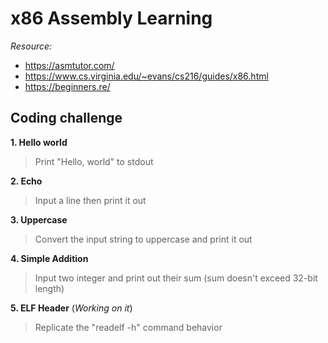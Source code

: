 # x86 Assembly Learning
*Resource:*

- https://asmtutor.com/
- https://www.cs.virginia.edu/~evans/cs216/guides/x86.html
- https://beginners.re/

## Coding challenge
**1. Hello world**
> 	Print "Hello, world" to stdout

**2. Echo**
> 	Input a line then print it out

**3. Uppercase**
> 	Convert the input string to uppercase and print it out

**4. Simple Addition**
> 	Input two integer and print out their sum (sum doesn\'t exceed 32-bit length)

**5. ELF Header** (*Working on it*)
> 	Replicate the "readelf -h" command behavior
